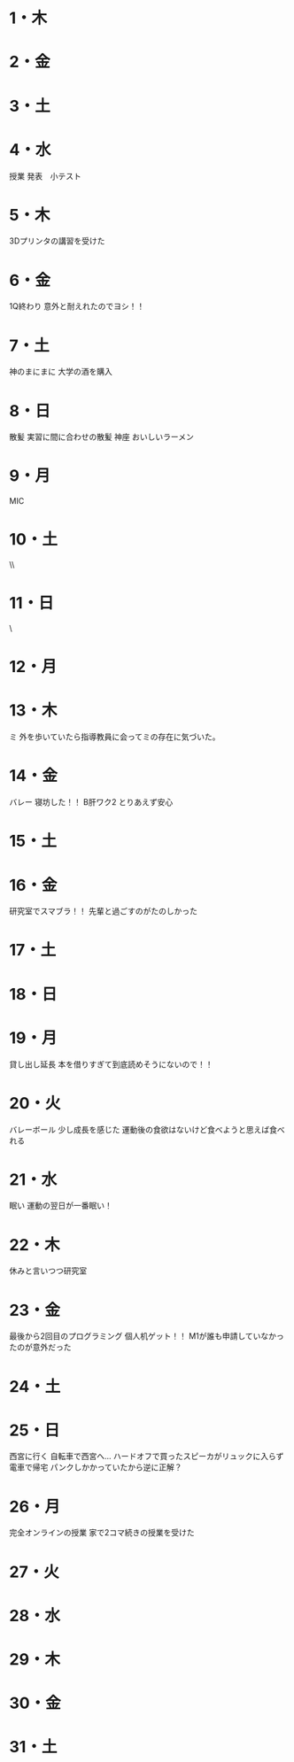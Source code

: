 # 1・木

# 2・金

# 3・土



# 4・水
授業 発表　小テスト
	
	

# 5・木
3Dプリンタの講習を受けた

# 6・金
1Q終わり
	意外と耐えれたのでヨシ！！

# 7・土
神のまにまに
	大学の酒を購入

# 8・日
散髪
	実習に間に合わせの散髪
神座
	おいしいラーメン
	
	

# 9・月
MIC


# 10・土
\\\
# 11・日
\

# 12・月

# 13・木
ミ
	外を歩いていたら指導教員に会ってミの存在に気づいた。
# 14・金
バレー
	寝坊した！！
B肝ワク2
	とりあえず安心

# 15・土


# 16・金
研究室でスマブラ！！
	先輩と過ごすのがたのしかった

# 17・土


# 18・日


# 19・月
貸し出し延長
	本を借りすぎて到底読めそうにないので！！

# 20・火
バレーボール
	少し成長を感じた
	運動後の食欲はないけど食べようと思えば食べれる

# 21・水
眠い
	運動の翌日が一番眠い！


# 22・木
休みと言いつつ研究室
	

# 23・金
最後から2回目のプログラミング
個人机ゲット！！
	M1が誰も申請していなかったのが意外だった



# 24・土


# 25・日
西宮に行く
	自転車で西宮へ...
	ハードオフで買ったスピーカがリュックに入らず電車で帰宅
		パンクしかかっていたから逆に正解？

# 26・月
完全オンラインの授業
	家で2コマ続きの授業を受けた

# 27・火

# 28・水

# 29・木

# 30・金
# 31・土
